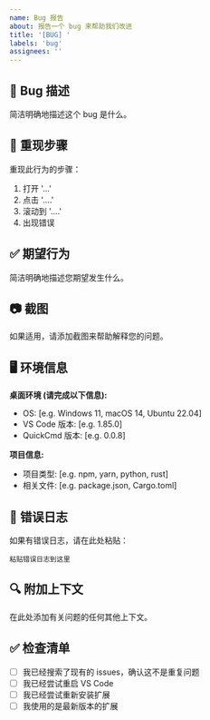 ```yaml
---
name: Bug 报告
about: 报告一个 bug 来帮助我们改进
title: '[BUG] '
labels: 'bug'
assignees: ''
---
```


## 🐛 Bug 描述

简洁明确地描述这个 bug 是什么。

## 🔄 重现步骤

重现此行为的步骤：

1. 打开 '...'
2. 点击 '....'
3. 滚动到 '....'
4. 出现错误

## ✅ 期望行为

简洁明确地描述您期望发生什么。

## 📷 截图

如果适用，请添加截图来帮助解释您的问题。

## 🖥️ 环境信息

**桌面环境 (请完成以下信息):**
- OS: [e.g. Windows 11, macOS 14, Ubuntu 22.04]
- VS Code 版本: [e.g. 1.85.0]
- QuickCmd 版本: [e.g. 0.0.8]

**项目信息:**
- 项目类型: [e.g. npm, yarn, python, rust]
- 相关文件: [e.g. package.json, Cargo.toml]

## 📝 错误日志

如果有错误日志，请在此处粘贴：

```
粘贴错误日志到这里
```

## 🔍 附加上下文

在此处添加有关问题的任何其他上下文。

## ✅ 检查清单

- [ ] 我已经搜索了现有的 issues，确认这不是重复问题
- [ ] 我已经尝试重启 VS Code
- [ ] 我已经尝试重新安装扩展
- [ ] 我使用的是最新版本的扩展
